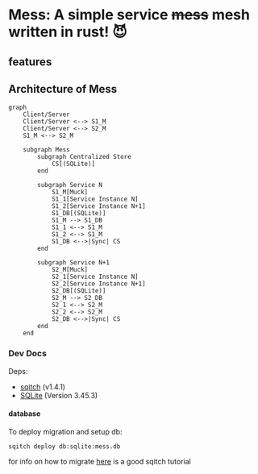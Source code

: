 # Mess: A simple service ~~mess~~ mesh written in rust! :smiling_imp:

## features

## Architecture of Mess

```mermaid
graph
    Client/Server
    Client/Server <--> S1_M
    Client/Server <--> S2_M
    S1_M <--> S2_M

    subgraph Mess
        subgraph Centralized Store
            CS[(SQLite)]
        end

        subgraph Service N
            S1_M[Muck]
            S1_1[Service Instance N]
            S1_2[Service Instance N+1]
            S1_DB[(SQLite)]
            S1_M --> S1_DB
            S1_1 <--> S1_M
            S1_2 <--> S1_M
            S1_DB <-->|Sync| CS
        end

        subgraph Service N+1
            S2_M[Muck]
            S2_1[Service Instance N]
            S2_2[Service Instance N+1]
            S2_DB[(SQLite)]
            S2_M --> S2_DB
            S2_1 <--> S2_M
            S2_2 <--> S2_M
            S2_DB <-->|Sync| CS
        end
    end
```

### Dev Docs

Deps:

- [sqitch](https://sqitch.org/) (v1.4.1)
- [SQLite](https://www.sqlite.org/index.html) (Version 3.45.3)

#### database

To deploy migration and setup db:

    sqitch deploy db:sqlite:mess.db

for info on how to migrate [here](https://sqitch.org/docs/manual/sqitchtutorial-sqlite/) is a good sqitch tutorial
